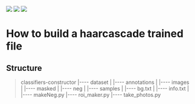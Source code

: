 [![](https://img.shields.io/badge/python-3.8.5-blue.svg?&logo=python&logoColor=yellow)](https://www.python.org/downloads/release/python-385/) [![](https://img.shields.io/badge/OpenCV-3.4.0-blue?&logo=opencv&logoColor=red)](https://docs.opencv.org/3.4.0/index.html) [![](https://img.shields.io/badge/Docker-20.10.14-blue?&logo=Docker&logoColor=blue)](https://hub.docker.com/repository/docker/l22chi/opencv-ubuntu)

# How to build a haarcascade trained file


## Structure

>classifiers-constructor
>    |---- dataset
>    |        |---- annotations
>    |        |---- images
>    |               |---- masked
>    |               |---- neg
>    |               |---- samples
>    |               |---- bg.txt
>    |               |---- info.txt
>    |
>    |---- makeNeg.py
>    |---- roi_maker.py
>    |---- take_photos.py